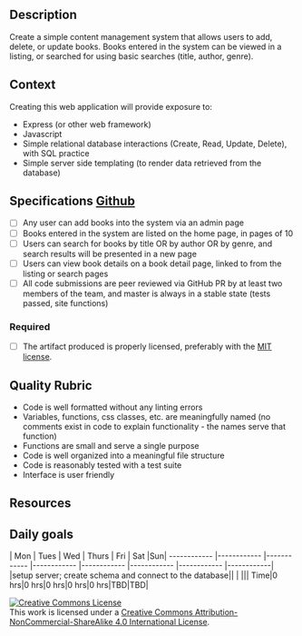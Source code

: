 ## Description

Create a simple content management system that allows users to add, delete, or update books.  Books entered in the system can be viewed in a listing, or searched for using basic searches (title, author, genre).
## Context

Creating this web application will provide exposure to:
- Express (or other web framework)
- Javascript
- Simple relational database interactions (Create, Read, Update, Delete), with SQL practice
- Simple server side templating (to render data retrieved from the database)


## Specifications [Github](https://github.com/eobaah/bumpy-tsessebe)
- [ ] Any user can add books into the system via an admin page
- [ ] Books entered in the system are listed on the home page, in pages of 10
- [ ] Users can search for books by title OR by author OR by genre, and search results will be presented in a new page
- [ ] Users can view book details on a book detail page, linked to from the listing or search pages
- [ ] All code submissions are peer reviewed via GitHub PR by at least two members of the team, and master is always in a stable state (tests passed, site functions)
### Required
- [ ] The artifact produced is properly licensed, preferably with the [MIT license](https://opensource.org/licenses/MIT).
## Quality Rubric
- Code is well formatted without any linting errors
- Variables, functions, css classes, etc. are meaningfully named (no comments exist in code to explain functionality - the names serve that function)
- Functions are small and serve a single purpose
- Code is well organized into a meaningful file structure
- Code is reasonably tested with a test suite
- Interface is user friendly
## Resources


## Daily goals
| Mon | Tues | Wed | Thurs | Fri | Sat |Sun|
------------ |------------ |------------ |------------ |------------ |------------ |------------ |------------|
|setup server; create schema and connect to the database|| | |||
  Time|0 hrs|0 hrs|0 hrs|0 hrs|0 hrs|TBD|TBD|



<!-- LICENSE -->

<a rel="license" href="http://creativecommons.org/licenses/by-nc-sa/4.0/"><img alt="Creative Commons License" style="border-width:0" src="https://i.creativecommons.org/l/by-nc-sa/4.0/80x15.png" /></a>
<br />This work is licensed under a <a rel="license" href="http://creativecommons.org/licenses/by-nc-sa/4.0/">Creative Commons Attribution-NonCommercial-ShareAlike 4.0 International License</a>.
